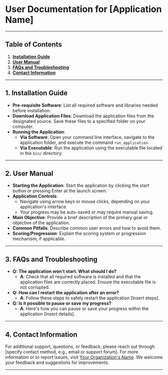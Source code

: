 # User Documentation for [Application Name]
___

## Table of Contents
1. **[Installation Guide](#1-installation-guide)**
2. **[User Manual](#2-user-manual)**
3. **[FAQs and Troubleshooting](#3-faqs-and-troubleshooting)**
4. **[Contact Information](#4-contact-information)**

---

## 1. Installation Guide
- **Pre-requisite Software**: List all required software and libraries needed before installation.
- **Download Application Files**: Download the application files from the designated source. Save these files to a specified folder on your computer.
- **Running the Application**:
  - **Via Software**: Open your command line interface, navigate to the application folder, and execute the command `run_application`.
  - **Via Executable**: Run the application using the executable file located in the `bin/` directory.

---

## 2. User Manual
- **Starting the Application**: Start the application by clicking the start button or pressing Enter at the launch screen.
- **Application Controls**:
  - Navigate using arrow keys or mouse clicks, depending on your application's interface.
  - Your progress may be auto-saved or may require manual saving.
- **Main Objective**: Provide a brief description of the primary goal or objective of the application.
- **Common Pitfalls**: Describe common user errors and how to avoid them.
- **Scoring/Progression**: Explain the scoring system or progression mechanism, if applicable.

---

## 3. FAQs and Troubleshooting
- **Q: The application won't start. What should I do?**
  - **A**: Check that all required software is installed and that the application files are correctly placed. Ensure the executable file is not corrupted.
- **Q: How can I restart the application after an error?**
  - **A**: Follow these steps to safely restart the application [Insert steps].
- **Q: Is it possible to pause or save my progress?**
  - **A**: Here's how you can pause or save your progress within the application [Insert details].

---

## 4. Contact Information
For additional support, questions, or feedback, please reach out through [specify contact method, e.g., email or support forum]. For more information or to report issues, visit [Your Organization's Name](https://yourwebsite.com). We welcome your feedback and suggestions for improvements.

---
